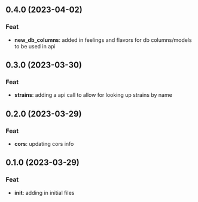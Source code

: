 ## 0.4.0 (2023-04-02)

### Feat

- **new_db_columns**: added in feelings and flavors for db columns/models to be used in api

## 0.3.0 (2023-03-30)

### Feat

- **strains**: adding a api call to allow for looking up strains by name

## 0.2.0 (2023-03-29)

### Feat

- **cors**: updating cors info

## 0.1.0 (2023-03-29)

### Feat

- **init**: adding in initial files
